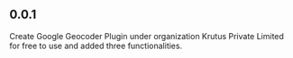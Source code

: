## 0.0.1
Create Google Geocoder Plugin under organization Krutus Private Limited for free to use and added three functionalities.
